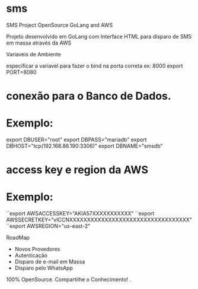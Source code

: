 # sms
SMS Project OpenSource GoLang and AWS

Projeto desenvolvido em GoLang com Interface HTML para disparo de SMS em massa através da AWS

Variaveis de Ambiente

especificar a variavel para fazer o bind na porta correta ex: 8000
export  PORT=8080

# conexão para o Banco de Dados.
# Exemplo:
export	DBUSER="root"
export	DBPASS="mariadb"
export	DBHOST="tcp(192.168.86.190:3306)"
export	DBNAME="smsdb"


# access key e region da AWS
# Exemplo:
´´export  AWSACCESSKEY="AKIA57XXXXXXXXXXX"
´´export  AWSSECRETKEY="vICCNXXXXXXXXXXXXXXXXXXXXXXXXXXXXXXXXXX"
´´export  AWSREGION="us-east-2"


RoadMap

- Novos Provedores
- Autenticação
- Disparo de e-mail em Massa
- Disparo pelo WhatsApp


100% OpenSource.
Compartilhe o Conhecimento!
.
